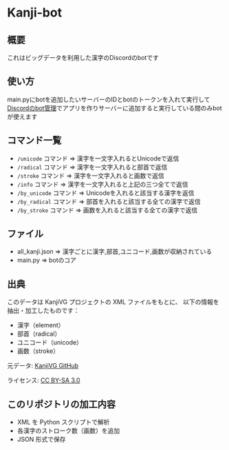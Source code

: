 # Kanji-bot

## 概要

これはビッグデータを利用した漢字のDiscordのbotです

## 使い方

main.pyにbotを追加したいサーバーのIDとbotのトークンを入れて実行して[Discordのbot管理](https://discord.com/developers/applications)でアプリを作りサーバーに追加すると実行している間のみbotが使えます

## コマンド一覧

- `/unicode` コマンド => 漢字を一文字入れるとUnicodeで返信
- `/radical` コマンド => 漢字を一文字入れると部首で返信
- `/stroke` コマンド => 漢字を一文字入れると画数で返信
- `/info` コマンド => 漢字を一文字入れると上記の三つ全てで返信
- `/by_unicode` コマンド => Unicodeを入れると該当する漢字を返信
- `/by_radical` コマンド => 部首を入れると該当する全ての漢字で返信
- `/by_stroke` コマンド => 画数を入れると該当する全ての漢字で返信

## ファイル

- all_kanji.json => 漢字ごとに漢字,部首,ユニコード,画数が収納されている
- main.py => botのコア

## 出典

このデータは KanjiVG プロジェクトの XML ファイルをもとに、
以下の情報を抽出・加工したものです：

- 漢字（element）
- 部首（radical）
- ユニコード（unicode）
- 画数（stroke）

元データ: [KanjiVG GitHub](https://github.com/KanjiVG/kanjivg)

ライセンス: [CC BY-SA 3.0](https://creativecommons.org/licenses/by-sa/3.0/)

## このリポジトリの加工内容

- XML を Python スクリプトで解析
- 各漢字のストローク数（画数）を追加
- JSON 形式で保存
